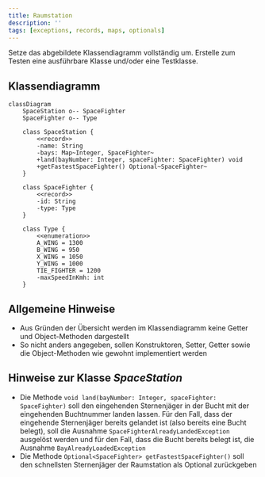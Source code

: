 ```yaml
---
title: Raumstation
description: ''
tags: [exceptions, records, maps, optionals]
---
```


Setze das abgebildete Klassendiagramm vollständig um. Erstelle zum Testen eine
ausführbare Klasse und/oder eine Testklasse.

## Klassendiagramm

```mermaid
classDiagram
    SpaceStation o-- SpaceFighter
    SpaceFighter o-- Type

    class SpaceStation {
        <<record>>
        -name: String
        -bays: Map~Integer, SpaceFighter~
        +land(bayNumber: Integer, spaceFighter: SpaceFighter) void
        +getFastestSpaceFighter() Optional~SpaceFighter~
    }

    class SpaceFighter {
        <<record>>
        -id: String
        -type: Type
    }

    class Type {
        <<enumeration>>
        A_WING = 1300
        B_WING = 950
        X_WING = 1050
        Y_WING = 1000
        TIE_FIGHTER = 1200
        -maxSpeedInKmh: int
    }
```

## Allgemeine Hinweise

- Aus Gründen der Übersicht werden im Klassendiagramm keine Getter und
  Object-Methoden dargestellt
- So nicht anders angegeben, sollen Konstruktoren, Setter, Getter sowie die
  Object-Methoden wie gewohnt implementiert werden

## Hinweise zur Klasse _SpaceStation_

- Die Methode `void land(bayNumber: Integer, spaceFighter: SpaceFighter)` soll
  den eingehenden Sternenjäger in der Bucht mit der eingehenden Buchtnummer
  landen lassen. Für den Fall, dass der eingehende Sternenjäger bereits gelandet
  ist (also bereits eine Bucht belegt), soll die Ausnahme
  `SpaceFighterAlreadyLandedException` ausgelöst werden und für den Fall, dass
  die Bucht bereits belegt ist, die Ausnahme `BayAlreadyLoadedException`
- Die Methode `Optional<SpaceFighter> getFastestSpaceFighter()` soll den
  schnellsten Sternenjäger der Raumstation als Optional zurückgeben
